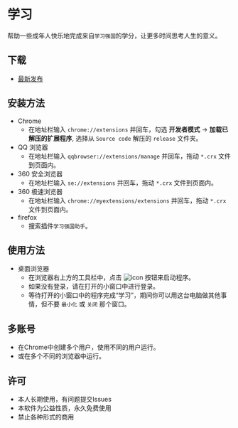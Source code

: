 # 学习
帮助一些成年人快乐地完成来自`学习强国`的学分，让更多时间思考人生的意义。

## 下载
* [最新发布](https://github.com/ttglad/learning/tree/master/release)

## 安装方法
* Chrome
  * 在地址栏输入 `chrome://extensions` 并回车，勾选 **开发者模式** -> **加载已解压的扩展程序**, 选择从 `Source code` 解压的 `release` 文件夹。
* QQ 浏览器
    * 在地址栏输入 `qqbrowser://extensions/manage` 并回车，拖动 `*.crx` 文件到页面内。
* 360 安全浏览器
    * 在地址栏输入 `se://extensions` 并回车，拖动 `*.crx` 文件到页面内。
* 360 极速浏览器
    * 在地址栏输入 `chrome://myextensions/extensions` 并回车，拖动 `*.crx` 文件到页面内。
* firefox   
    * 搜索插件`学习强国助手`。

## 使用方法
* 桌面浏览器
  * 在浏览器右上方的工具栏中，点击 ![icon](https://github.com/ttglad/learning/blob/master/release/img/favicon.png) 按钮来启动程序。
  * 如果没有登录，请在打开的小窗口中进行登录。
  * 等待打开的小窗口中的程序完成“学习”，期间你可以用这台电脑做其他事情，但不要 `最小化` 或 `关闭` 那个窗口。

## 多账号
* 在Chrome中创建多个用户，使用不同的用户运行。
* 或在多个不同的浏览器中运行。

## 许可
* 本人长期使用，有问题提交Issues
* 本软件为公益性质，永久免费使用
* 禁止各种形式的商用